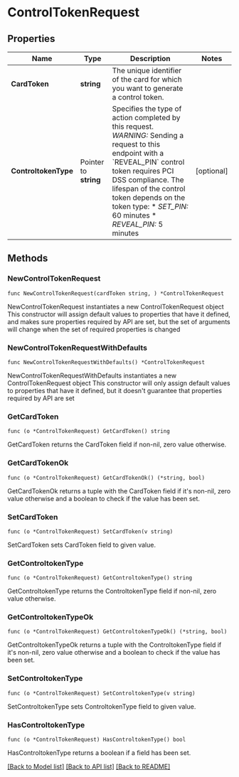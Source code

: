 # ControlTokenRequest

## Properties

Name | Type | Description | Notes
------------ | ------------- | ------------- | -------------
**CardToken** | **string** | The unique identifier of the card for which you want to generate a control token. | 
**ControltokenType** | Pointer to **string** | Specifies the type of action completed by this request.  *WARNING:* Sending a request to this endpoint with a &#x60;REVEAL_PIN&#x60; control token requires PCI DSS compliance.  The lifespan of the control token depends on the token type:  * *SET_PIN:* 60 minutes * *REVEAL_PIN:* 5 minutes | [optional] 

## Methods

### NewControlTokenRequest

`func NewControlTokenRequest(cardToken string, ) *ControlTokenRequest`

NewControlTokenRequest instantiates a new ControlTokenRequest object
This constructor will assign default values to properties that have it defined,
and makes sure properties required by API are set, but the set of arguments
will change when the set of required properties is changed

### NewControlTokenRequestWithDefaults

`func NewControlTokenRequestWithDefaults() *ControlTokenRequest`

NewControlTokenRequestWithDefaults instantiates a new ControlTokenRequest object
This constructor will only assign default values to properties that have it defined,
but it doesn't guarantee that properties required by API are set

### GetCardToken

`func (o *ControlTokenRequest) GetCardToken() string`

GetCardToken returns the CardToken field if non-nil, zero value otherwise.

### GetCardTokenOk

`func (o *ControlTokenRequest) GetCardTokenOk() (*string, bool)`

GetCardTokenOk returns a tuple with the CardToken field if it's non-nil, zero value otherwise
and a boolean to check if the value has been set.

### SetCardToken

`func (o *ControlTokenRequest) SetCardToken(v string)`

SetCardToken sets CardToken field to given value.


### GetControltokenType

`func (o *ControlTokenRequest) GetControltokenType() string`

GetControltokenType returns the ControltokenType field if non-nil, zero value otherwise.

### GetControltokenTypeOk

`func (o *ControlTokenRequest) GetControltokenTypeOk() (*string, bool)`

GetControltokenTypeOk returns a tuple with the ControltokenType field if it's non-nil, zero value otherwise
and a boolean to check if the value has been set.

### SetControltokenType

`func (o *ControlTokenRequest) SetControltokenType(v string)`

SetControltokenType sets ControltokenType field to given value.

### HasControltokenType

`func (o *ControlTokenRequest) HasControltokenType() bool`

HasControltokenType returns a boolean if a field has been set.


[[Back to Model list]](../README.md#documentation-for-models) [[Back to API list]](../README.md#documentation-for-api-endpoints) [[Back to README]](../README.md)



